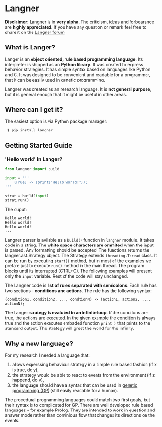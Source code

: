 Langner
=======
**Disclaimer:** Langner is in **very alpha**. The criticism, ideas and forbearance are **highly appreciated**. If you have any question or remark feel free to share it on the [Langner forum](https://groups.google.com/forum/#!forum/langner).

What is Langer?
-----------------------
Langer is an **object oriented, rule based programming language**. Its interpreter is shipped as an **Python library**.  It was created to express behavior strategies. It has simple syntax based on languages like Python and C. It was designed to be convenient and readable for a programmer, that it can be easily used in [genetic programming](http://en.wikipedia.org/wiki/Genetic_programming). 

Langner was created as an research language. It is **not general purpose**, but it is general enough that it might be useful in other areas. 

Where can I get it?
-----------------------
The easiest option is via Python package manager:
```bash
 $ pip install langner
```

Getting Started Guide
-----------------------
### 'Hello world' in Langer? ###

```python
from langner import build

input = '''
    (True) -> (print("Hello world!"));
'''

strat = build(input)
strat.run()
```

The ouput:

```
Hello world!
Hello world!
Hello world!
...
```

Langner parser is avilable as a `build()` function in `langner` module. It takes code in a string. The **white space characters are ommited** when the input is parsed. Any formatting should be accepted. The functions returns the langner.ast.Strategy object. The Strategy extends `threading.Thread` class. It can be run by executing `start()` method, but in most of the examples we prefare just to execute `run()` method in the main thread. The program blocks until its  interrupted (CTRL+C). The following examples will present only the `input` variable. Rest of the code will stay unchanged.

The Langner code is **list of rules separated with semicolons**. Each rule has two sections - **conditions and actions**. The rule has the following syntax:
```
(condition1, condition2, ..., condtionN) -> (action1, action2, ..., actionN);
```

The Langer **strategy is evaluted in an infinite loop**. If the condtions are true, the actions are executed. In the given example the condition is always true and the action executes embaded function `print()` that prints to the standard output. The strategy will greet the world for the infinity.

Why a new language?
-----------------------
For my research I needed a language that:

1. allows experssing behaviour strategy in a simple rule based fashion (if x is true, do y),
2. the strategy would be able to react to events from the environment (if z happend, do v),
3. the language should have a syntax that can be used in [genetic programming (GP)](http://en.wikipedia.org/wiki/Genetic_programming) (still easily readable for a human).

The procedural programming languages could match two first goals, but their syntax is to complicated for GP. There are well developed rule based languages - for example Prolog. They are intended to work in question and answer mode rather than continious flow that changes its directions on the events.
